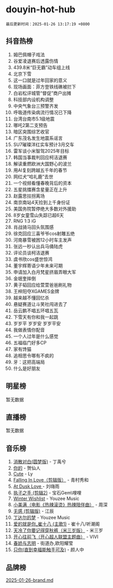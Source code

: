 # douyin-hot-hub

`最后更新时间：2025-01-26 13:17:19 +0800`

## 抖音热榜

1. 姆巴佩帽子戏法
1. 谷爱凌退赛后透露伤情
1. 439.8米“巨无霸”动车组上线
1. 北京下雪
1. 这一口就是过年回家的意义
1. 现场画面：菲方登铁线礁被拦下
1. 白岩松评城管“督促”商户出摊
1. 科技部内设机构调整
1. 中央气象台三预警齐发
1. 呼吸道传染病流行情况已下降
1. 台湾台南市5.1级地震
1. 哪吒2第二支预告
1. 暗区突围综艺收官
1. 广东茂名发生地震系谣言
1. SU7璀璨洋红实车预计3月交车
1. 雷军谈小米智驾2025年目标
1. 韩国当事裁判回应柯洁退赛
1. 解读重燃欧洲大国野心的波兰
1. 用AI复刻跨越五千年的春节
1. 网红犬“哈礼鹿”去世
1. 一个视频看懂春晚背后的资本
1. 五星挑擂赛含星量正在上升
1. 赵露思拄拐离场
1. 南京南站4天捡到上千身份证
1. 美国务院暂停绝大多数对外援助
1. 8岁女童雪山失踪已超6天
1. RNG 1:3 iG
1. 肖战骑马回头氛围感
1. 徐克回应三喜爷爷cos射雕五绝
1. 河南暴雪被困12小时车主发声
1. 张远一秒认出兵马俑陆虎
1. 评论员谈柯洁退赛
1. 虞书欣cos盛世惊鸿
1. 董宇辉寄语少年未来可期
1. 申请加入白月梵星挤眉弄眼大军
1. 金珉奎摔倒
1. 黄子韬回应给萱萱爸爸刷礼物
1. 王梓阳夺XGAMES金牌
1. 越来越不懂回忆杀
1. 悬疑赛道让斗笑社闯进去了
1. 岳云鹏不唱五环唱五瓦
1. 下雪天有你和我一起跳
1. 岁岁平 岁岁安 岁岁平安
1. 我做表情你配音
1. 一个人过年是什么感觉
1. 五福临门好多CP
1. 家有馋猫
1. 追相思令哪有不疯的
1. 牙：这把高端局
1. 什么是好朋友

## 明星榜

暂无数据

## 直播榜

暂无数据

## 音乐榜

1. [消散对白(圆梦版)](https://sf5-hl-cdn-tos.douyinstatic.com/obj/tos-cn-ve-2774/og4jB5I5IizzoZVAAAzWgBMAsMDWoArfwBOiFs) - 丁禹兮
1. [你的](https://sf5-hl-cdn-tos.douyinstatic.com/obj/tos-cn-ve-2774/oYuIeKf42jB7sEV6B2upMdpYAgfrQWj0FeRegh) - 贺仙人
1. [Cute](https://sf5-hl-cdn-tos.douyinstatic.com/obj/tos-cn-ve-2774/o4IbIzHWKAAB4wsS5qMBRiiAlEBGTpQRNfFvuo) - Ly
1. [Falling In Love（剪辑版）](https://sf3-cdn-tos.douyinstatic.com/obj/tos-cn-ve-2774/o8ajpA8zzgBPahbBIO8AcKGBLJezFCRd1wfP9f) - 青村秀和
1. [ At Dusk  Love ](https://sf5-hl-cdn-tos.douyinstatic.com/obj/tos-cn-ve-2774/o8CrpCf5CaYgI4ZrtQgMQAFEfuGqNnRSDQAPBc) - 刘嗨雨
1. [执子之手 (剪辑2)](https://sf5-hl-cdn-tos.douyinstatic.com/obj/tos-cn-ve-2774/oUoZLQjCc31XzqsBnBQUNgeKtYPBcgbFDwtfcu) - 宝石Gem\哩哩
1. [Winter Wishlist](https://sf5-hl-cdn-tos.douyinstatic.com/obj/tos-cn-ve-2774/oIIgUOeamCFCVAzxN6MFRLIBlLGpUqQxeeHrLE) - Youzee Music
1. [小美满（电影《热辣滚烫》热辣陪伴曲）](https://sf5-hl-cdn-tos.douyinstatic.com/obj/tos-cn-ve-2774/o0GAn2lSgfZIDUgtevCGDQYnFg4CwnrBaxbTZL) - 周深
1. [无感 (剪辑版)](https://sf6-cdn-tos.douyinstatic.com/obj/tos-cn-ve-2774/o0eIsUzJBDlQaQFC5OFlgbMEZC1TFYBftOBn6p) - 江辰
1. [丁达尔的梦](https://sf5-hl-cdn-tos.douyinstatic.com/obj/tos-cn-ve-2774/oMU3WirUZBVQkAC9ccG5P2IQirziZM2RTInUY) - Youzee Music
1. [爱的就是你_崔十八 (主歌1)](https://sf5-hl-cdn-tos.douyinstatic.com/obj/tos-cn-ve-2774/oI5BO5DhFZ6UTcNCnZaOCBLtZ7WIMQGfgnXf5E) - 崔十八/听潮阁
1. [天冷了你要记得穿秋裤（米三岁版）](https://sf5-hl-cdn-tos.douyinstatic.com/obj/tos-cn-ve-2774/oQlIwVIDWiZ6BQilAorS7MA0AgCkQDvcZAdm1) - 米三岁
1. [开心往前飞（开心超人联盟主题曲）](https://sf5-hl-cdn-tos.douyinstatic.com/obj/tos-cn-ve-2774/9d8fb7c82cf1421fb93a9fe925275e0a) - VIVI
1. [春娇与志明](https://sf6-cdn-tos.douyinstatic.com/obj/tos-cn-ve-2774/e530d8fceb7044b39707d7f9ff54add1) - 街道办,欧阳耀莹
1. [只你(直到幸福能触手可及)](https://sf5-hl-cdn-tos.douyinstatic.com/obj/tos-cn-ve-2774/o0lBkRDzFTeaVSUz3ZZSCBVtZ5DIMQGfgmEAuE) - 颜人中

## 品牌榜

[2025-01-26-brand.md](2025-01-26-brand.md)
